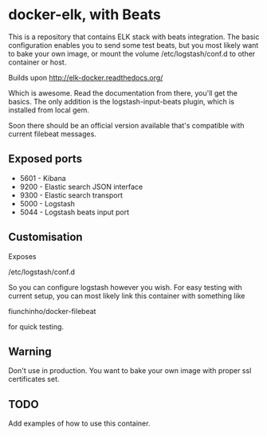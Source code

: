 # docker-elk, with Beats

This is a repository that contains ELK stack with beats integration. The basic configuration enables you to send some
test beats, but you most likely want to bake your own image, or mount the volume /etc/logstash/conf.d to other container
or host.

Builds upon http://elk-docker.readthedocs.org/

Which is awesome. Read the documentation from there, you'll get the basics. The only addition is 
the logstash-input-beats plugin, which is installed from local gem.

Soon there should be an official version available that's compatible with current filebeat messages.

## Exposed ports

* 5601 - Kibana
* 9200 - Elastic search JSON interface
* 9300 - Elastic search transport
* 5000 - Logstash
* 5044 - Logstash beats input port

## Customisation

Exposes

  /etc/logstash/conf.d

So you can configure logstash however you wish. For easy testing with current setup,
you can most likely link this container with something like

  fiunchinho/docker-filebeat

for quick testing.

## Warning

Don't use in production. You want to bake your own image with proper ssl certificates set.

## TODO

Add examples of how to use this container.
